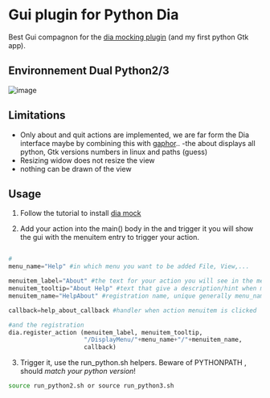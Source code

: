 # Gui plugin for Python Dia 

Best Gui compagnon for the [dia mocking plugin](https://github.com/sosie-js/python-dia-mock-plugin) (and my first python Gtk app).

## Environnement Dual Python2/3

![image](https://user-images.githubusercontent.com/70700670/144463229-4f2a4c7b-7aff-47e4-8576-53c1ce4451dc.png)

## Limitations

- Only about and quit actions are implemented, we are far form the Dia interface
maybe by combining this with [gaphor](https://github.com/gaphor)..
-the about displays all python, Gtk versions numbers in linux and paths (guess)
- Resizing widow does not resize the view
- nothing can be drawn of the view

## Usage 

1. Follow the tutorial  to install [dia mock](https://sosie-js.github.io/python-dia/mock/)


2. Add your action into the main() body in the 
 and trigger it you will show the gui with the menuitem entry to trigger your action.

```python

#
menu_name="Help" #in which menu you want to be added File, View,...

menuitem_label="About" #the text for your action you will see in the menu
menuitem_tooltip="About Help" #text that give a description/hint when mouse is over (does not show in menu)
menuitem_name="HelpAbout" #registration name, unique generally menu_name+menuitem_label

callback=help_about_callback #handler when action menuitem is clicked

#and the registration
dia.register_action (menuitem_label, menuitem_tooltip, 
                     "/DisplayMenu/"+menu_name+"/"+menuitem_name, 
                     callback)

```

3. Trigger it, use the run_python.sh helpers. Beware of PYTHONPATH , should *match your python version*!


```bash
source run_python2.sh or source run_python3.sh 
```


